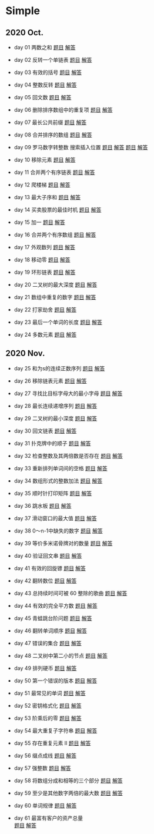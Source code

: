 # Simple

## 2020 Oct.

* day 01 两数之和
<a href="https://leetcode-cn.com/problems/two-sum/">题目</a>
<a href="https://github.com/RexJoush/leetcode/blob/master/src/October20/day01TwoSum/TwoSum.java">解答</a>

* day 02 反转一个单链表
<a href="https://leetcode-cn.com/problems/reverse-linked-list/">题目</a>
<a href="https://github.com/RexJoush/leetcode/blob/master/src/October20/day02ReverseList/ReverseList.java">解答</a>

* day 03 有效的括号
<a href="https://leetcode-cn.com/problems/valid-parentheses/">题目</a>
<a href="https://github.com/RexJoush/leetcode/blob/master/src/October20/day03ValidParentheses/ValidParentheses.java">解答</a>

* day 04 整数反转
<a href="https://leetcode-cn.com/problems/reverse-integer/">题目</a>
<a href="https://github.com/RexJoush/leetcode/blob/master/src/October20/day04ReverseInteger/ReverseInteger.java">解答</a>

* day 05 回文数
<a href="https://leetcode-cn.com/problems/palindrome-number/">题目</a>
<a href="https://github.com/RexJoush/leetcode/blob/master/src/October20/day05PalindromeNumber/PalindromeNumber.java">解答</a>

* day 06 删除排序数组中的重复项
<a href="https://leetcode-cn.com/problems/remove-duplicates-from-sorted-array/">题目</a>
<a href="https://github.com/RexJoush/leetcode/blob/master/src/October20/day06RemoveDuplicatesFromSortedArray/RemoveDuplicatesFromSortedArray.java">解答</a>

* day 07 最长公共前缀
<a href="https://leetcode-cn.com/problems/longest-common-prefix/">题目</a>
<a href="https://github.com/RexJoush/leetcode/blob/master/src/October20/day07LongestCommonPrefix/LongestCommonPrefix.java">解答</a>

* day 08 合并排序的数组
<a href="https://leetcode-cn.com/problems/sorted-merge-lcci/">题目</a>
<a href="https://github.com/RexJoush/leetcode/blob/master/src/October20/day08SortedMergeLcci/SortedMergeLcci.java">解答</a>

* day 09 罗马数字转整数 搜索插入位置
<a href="https://leetcode-cn.com/problems/roman-to-integer/">题目</a>
<a href="https://github.com/RexJoush/leetcode/blob/master/src/October20/day09RomanToIntegerAndSearchInsertPosition/RomanToInteger.java">解答</a>
<a href="https://leetcode-cn.com/problems/search-insert-position/">题目</a>
<a href="https://github.com/RexJoush/leetcode/blob/master/src/October20/day09RomanToIntegerAndSearchInsertPosition/SearchInsertPosition.java">解答</a>

* day 10 移除元素
<a href="https://leetcode-cn.com/problems/remove-element/">题目</a>
<a href="https://github.com/RexJoush/leetcode/blob/master/src/October20/day10RemoveElement/RemoveElement.java">解答</a>

* day 11 合并两个有序链表
<a href="https://leetcode-cn.com/problems/merge-two-sorted-lists/">题目</a>
<a href="https://github.com/RexJoush/leetcode/blob/master/src/October20/day11MergeTwoSortedLists/MergeTwoSortedLists.java">解答</a>

* day 12 爬楼梯
<a href="https://leetcode-cn.com/problems/climbing-stairs/">题目</a>
<a href="https://github.com/RexJoush/leetcode/blob/master/src/October20/day12ClimbingStairs/ClimbingStairs.java">解答</a>

* day 13 最大子序和
<a href="https://leetcode-cn.com/problems/maximum-subarray/">题目</a>
<a href="https://github.com/RexJoush/leetcode/blob/master/src/October20/day13MaximumSubarray/MaximumSubarray.java">解答</a>

* day 14 买卖股票的最佳时机
<a href="https://leetcode-cn.com/problems/best-time-to-buy-and-sell-stock/">题目</a>
<a href="https://github.com/RexJoush/leetcode/blob/master/src/October20/day14BestTimeToBuyAndSellStock/BestTimeToBuyAndSellStock.java">解答</a>

* day 15 加一
<a href="https://leetcode-cn.com/problems/plus-one/">题目</a>
<a href="https://github.com/RexJoush/leetcode/blob/master/src/October20/day15PlusOne/PlusOne.java">解答</a>

* day 16 合并两个有序数组
<a href="https://leetcode-cn.com/problems/merge-sorted-array/">题目</a>
<a href="https://github.com/RexJoush/leetcode/blob/master/src/October20/day16ImplementStrstrAndMergeSortedArray/MergeSortedArray.java">解答</a>

* day 17 外观数列
<a href="https://leetcode-cn.com/problems/count-and-say/">题目</a>
<a href="https://github.com/RexJoush/leetcode/blob/master/src/October20/day17CountAndSay/CountAndSay.java">解答</a>

* day 18 移动零
<a href="https://leetcode-cn.com/problems/move-zeroes/">题目</a>
<a href="https://github.com/RexJoush/leetcode/blob/master/src/October20/day18MoveZeroes/MoveZeroes.java">解答</a>

* day 19 环形链表
<a href="https://leetcode-cn.com/problems/linked-list-cycle/">题目</a>
<a href="https://github.com/RexJoush/leetcode/blob/master/src/October20/day19LinkedListCycle/LinkedListCycle.java">解答</a>

* day 20 二叉树的最大深度
<a href="https://leetcode-cn.com/problems/maximum-depth-of-binary-tree/">题目</a>
<a href="https://github.com/RexJoush/leetcode/blob/master/src/October20/day20MaximumDepthOfBinaryTree/MaximumDepthOfBinaryTree.java">解答</a>

* day 21 数组中重复的数字
<a href="https://leetcode-cn.com/problems/shu-zu-zhong-zhong-fu-de-shu-zi-lcof/">题目</a>
<a href="https://github.com/RexJoush/leetcode/blob/master/src/October20/day21RepeatNum/RepeatNum.java">解答</a>

* day 22 打家劫舍
<a href="https://leetcode-cn.com/problems/house-robber/">题目</a>
<a href="https://github.com/RexJoush/leetcode/blob/master/src/October20/day22HouseRobber/HouseRobber.java">解答</a>

* day 23 最后一个单词的长度
<a href="https://leetcode-cn.com/problems/length-of-last-word/">题目</a>
<a href="https://github.com/RexJoush/leetcode/blob/master/src/October20/day23LengthOfLastWord/LengthOfLastWord.java">解答</a>

* day 24 多数元素
<a href="https://leetcode-cn.com/problems/majority-element/">题目</a>
<a href="https://github.com/RexJoush/leetcode/blob/master/src/October20/day24MajorityElement/MajorityElement.java">解答</a>

## 2020 Nov.

* day 25 和为s的连续正数序列
<a href="https://leetcode-cn.com/problems/he-wei-sde-lian-xu-zheng-shu-xu-lie-lcof/">题目</a>
<a href="https://github.com/RexJoush/leetcode/blob/master/src/November20/day25SequenceOfContinuousSum/SequenceOfContinuousSum.java">解答</a>

* day 26 移除链表元素
<a href="https://leetcode-cn.com/problems/remove-linked-list-elements/">题目</a>
<a href="https://github.com/RexJoush/leetcode/blob/master/src/November20/day26RemoveLinkedListElements/RemoveLinkedListElements.java">解答</a>

* day 27 寻找比目标字母大的最小字母
<a href="https://leetcode-cn.com/problems/find-smallest-letter-greater-than-target/">题目</a>
<a href="https://github.com/RexJoush/leetcode/blob/master/src/November20/day27FindSmallestLetterGreaterThanTarget/FindSmallestLetterGreaterThanTarget.java">解答</a>

* day 28 最长连续递增序列
<a href="https://leetcode-cn.com/problems/longest-continuous-increasing-subsequence/">题目</a>
<a href="https://github.com/RexJoush/leetcode/blob/master/src/November20/day28LongestContinuousIncreasingSubsequence/LongestContinuousIncreasingSubsequence.java">解答</a>

* day 29 二叉树的最小深度
<a href="https://leetcode-cn.com/problems/minimum-depth-of-binary-tree/">题目</a>
<a href="https://github.com/RexJoush/leetcode/blob/master/src/November20/day29MinimumDepthOfBinaryTree/MinimumDepthOfBinaryTree.java">解答</a>

* day 30 回文链表
<a href="https://leetcode-cn.com/problems/palindrome-linked-list/">题目</a>
<a href="https://github.com/RexJoush/leetcode/blob/master/src/November20/day30PalindromeLinkedList/PalindromeLinkedList.java">解答</a>

* day 31 扑克牌中的顺子
<a href="https://leetcode-cn.com/problems/bu-ke-pai-zhong-de-shun-zi-lcof/">题目</a>
<a href="https://github.com/RexJoush/leetcode/blob/master/src/November20/day31SeriesInPoker/SeriesInPoker.java">解答</a>

* day 32 检查整数及其两倍数是否存在
<a href="https://leetcode-cn.com/problems/check-if-n-and-its-double-exist/">题目</a>
<a href="https://github.com/RexJoush/leetcode/blob/master/src/November20/day32CheckIfNAndItsDoubleExist/CheckIfNAndItsDoubleExist.java">解答</a>

* day 33 重新排列单词间的空格
<a href="https://leetcode-cn.com/problems/rearrange-spaces-between-words/">题目</a>
<a href="https://github.com/RexJoush/leetcode/blob/master/src/November20/day33RearrangeSpacesBetweenWords/RearrangeSpacesBetweenWords.java">解答</a>

* day 34 数组形式的整数加法
<a href="https://leetcode-cn.com/problems/add-to-array-form-of-integer/">题目</a>
<a href="https://github.com/RexJoush/leetcode/blob/master/src/November20/day34AddToArrayFormOfInteger/AddToArrayFormOfInteger.java">解答</a>

* day 35 顺时针打印矩阵
<a href="https://leetcode-cn.com/problems/shun-shi-zhen-da-yin-ju-zhen-lcof/">题目</a>
<a href="https://github.com/RexJoush/leetcode/blob/master/src/November20/day35ClockwisePrintMatrix/ClockwisePrintMatrix.java">解答</a>

* day 36 跳水板
<a href="https://leetcode-cn.com/problems/diving-board-lcci/">题目</a>
<a href="https://github.com/RexJoush/leetcode/blob/master/src/November20/day36DivingBoardLcci/DivingBoardLcci.java">解答</a>

* day 37 滑动窗口的最大值
<a href="https://leetcode-cn.com/problems/hua-dong-chuang-kou-de-zui-da-zhi-lcof/">题目</a>
<a href="https://github.com/RexJoush/leetcode/blob/master/src/November20/day37MaximumValueOfSlidingWindow/MaximumValueOfSlidingWindow.java">解答</a>

* day 38 0～n-1中缺失的数字
<a href="https://leetcode-cn.com/problems/que-shi-de-shu-zi-lcof/">题目</a>
<a href="https://github.com/RexJoush/leetcode/blob/master/src/November20/day38MissingNumber/MissingNumber.java">解答</a>

* day 39 等价多米诺骨牌对的数量
<a href="https://leetcode-cn.com/problems/number-of-equivalent-domino-pairs/">题目</a>
<a href="https://github.com/RexJoush/leetcode/blob/master/src/November20/day39NumberOfEquivalentDominoPairs/NumberOfEquivalentDominoPairs.java">解答</a>

* day 40 验证回文串
<a href="https://leetcode-cn.com/problems/valid-palindrome/">题目</a>
<a href="https://github.com/RexJoush/leetcode/blob/master/src/November20/day40ValidPalindrome/ValidPalindrome.java">解答</a>

* day 41 有效的回旋镖
<a href="https://leetcode-cn.com/problems/valid-boomerang/">题目</a>
<a href="https://github.com/RexJoush/leetcode/blob/master/src/November20/day41ValidBoomerang/ValidBoomerang.java">解答</a>

* day 42 翻转数位
<a href="https://leetcode-cn.com/problems/reverse-bits-lcci/">题目</a>
<a href="https://github.com/RexJoush/leetcode/blob/master/src/November20/day42ReverseBitsLcci/ReverseBitsLcci.java">解答</a>

* day 43 总持续时间可被 60 整除的歌曲
<a href="https://leetcode-cn.com/problems/pairs-of-songs-with-total-durations-divisible-by-60/">题目</a>
<a href="https://github.com/RexJoush/leetcode/blob/master/src/November20/day43PairsOfSongsWithTotalDurationsDivisible/PairsOfSongsWithTotalDurationsDivisible.java">解答</a>

* day 44 有效的完全平方数
<a href="https://leetcode-cn.com/problems/valid-perfect-square/">题目</a>
<a href="https://github.com/RexJoush/leetcode/blob/master/src/November20/day44ValidPerfectSquare/ValidPerfectSquare.java">解答</a>

* day 45 青蛙跳台阶问题
<a href="https://leetcode-cn.com/problems/qing-wa-tiao-tai-jie-wen-ti-lcof/">题目</a>
<a href="https://github.com/RexJoush/leetcode/blob/master/src/November20/day45FrogsJumpTheSteps/FrogsJumpTheSteps.java">解答</a>

* day 46 翻转单词顺序
<a href="https://leetcode-cn.com/problems/fan-zhuan-dan-ci-shun-xu-lcof/">题目</a>
<a href="https://github.com/RexJoush/leetcode/blob/master/src/November20/day46FlipWordOrder/FlipWordOrder.java">解答</a>

* day 47 错误的集合
<a href="https://leetcode-cn.com/problems/set-mismatch/">题目</a>
<a href="https://github.com/RexJoush/leetcode/blob/master/src/November20/day47SetMismatch/SetMismatch.java">解答</a>

* day 48 二叉树中第二小的节点
<a href="https://leetcode-cn.com/problems/second-minimum-node-in-a-binary-tree/">题目</a>
<a href="https://github.com/RexJoush/leetcode/blob/master/src/November20/day48SecondToLast/SecondToLast.java">解答</a>

* day 49 排列硬币
<a href="https://leetcode-cn.com/problems/arranging-coins/">题目</a>
<a href="https://github.com/RexJoush/leetcode/blob/master/src/November20/day49ArrangingCoins/ArrangingCoins.java">解答</a>

* day 50 第一个错误的版本
<a href="https://leetcode-cn.com/problems/first-bad-version/">题目</a>
<a href="https://github.com/RexJoush/leetcode/blob/master/src/November20/day50FirstBadVersion/FirstBadVersion.java">解答</a>

* day 51 最常见的单词
<a href="https://leetcode-cn.com/problems/most-common-word/">题目</a>
<a href="https://github.com/RexJoush/leetcode/blob/master/src/November20/day51MostCommonWord/MostCommonWord.java">解答</a>

* day 52 密钥格式化
<a href="https://leetcode-cn.com/problems/license-key-formatting/">题目</a>
<a href="https://github.com/RexJoush/leetcode/blob/master/src/November20/day52LicenseKeyFormatting/LicenseKeyFormatting.java">解答</a>

* day 53 阶乘后的零
<a href="https://leetcode-cn.com/problems/factorial-trailing-zeroes/">题目</a>
<a href="https://github.com/RexJoush/leetcode/blob/master/src/November20/day53FactorialTrailingZeroes/FactorialTrailingZeroes.java">解答</a>

* day 54 最大重复子字符串
<a href="https://leetcode-cn.com/problems/maximum-repeating-substring/">题目</a>
<a href="https://github.com/RexJoush/leetcode/blob/master/src/November20/day54MaximumRepeatingSubstring/MaximumRepeatingSubstring.java">解答</a>

* day 55 存在重复元素 II
<a href="https://leetcode-cn.com/problems/contains-duplicate-ii/">题目</a>
<a href="https://github.com/RexJoush/leetcode/blob/master/src/December20/day55ContainsDuplicate/ContainsDuplicate.java">解答</a>

* day 56 缀点成线
<a href="https://leetcode-cn.com/problems/check-if-it-is-a-straight-line/">题目</a>
<a href="https://github.com/RexJoush/leetcode/blob/master/src/December20/day56CheckStraightLine/CheckStraightLine.java">解答</a>

* day 57 强整数
<a href="https://leetcode-cn.com/problems/powerful-integers/">题目</a>
<a href="https://github.com/RexJoush/leetcode/blob/master/src/December20/day57PowerfulIntegers/PowerfulIntegers.java">解答</a>

* day 58 将数组分成和相等的三个部分
<a href="https://leetcode-cn.com/problems/partition-array-into-three-parts-with-equal-sum/">题目</a>
<a href="https://github.com/RexJoush/leetcode/blob/master/src/December20/day58TrisectionNums/TrisectionNums.java">解答</a>

* day 59 至少是其他数字两倍的最大数
<a href="https://leetcode-cn.com/problems/largest-number-at-least-twice-of-others/">题目</a>
<a href="https://github.com/RexJoush/leetcode/blob/master/src/December20/day59TwiceOfOthers/TwiceOfOthers.java">解答</a>

* day 60 单词规律
<a href="https://leetcode-cn.com/problems/word-pattern/">题目</a>
<a href="https://github.com/RexJoush/leetcode/blob/master/src/December20/day60WordPattern/WordPattern.java">解答</a>

* day 61 最富有客户的资产总量  
<a href="https://leetcode-cn.com/problems/richest-customer-wealth/">题目</a>
<a href="https://github.com/RexJoush/leetcode/blob/master/src/December20/day61RichestCustomerWealth/RichestCustomerWealth.java">解答</a>


